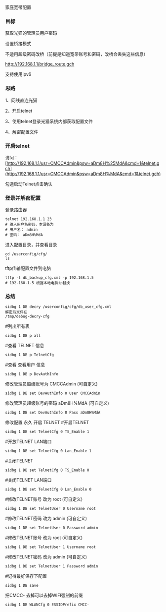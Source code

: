家庭宽带配置

### 目标

获取光猫的管理员用户密码

设置桥接模式

不适用超级密码改桥（前提是知道宽带账号和密码，改桥会丢失这些信息）

http://192.168.1.1/bridge_route.gch

支持使用ipv6

### 思路

1、网线直连光猫

2、开启telnet

3、使用telnet登录光猫系统内部获取配置文件

4、解密配置文件

### 开启telnet

访问：[http://192.168.1.1/usr=CMCCAdmin&psw=aDm8H%25MdA&cmd=1&telnet.gch](http://192.168.1.1/usr=CMCCAdmin&psw=aDm8H%MdA&cmd=1&telnet.gch)

勾选启动Telnet点击确认

### 登录并解密配置

登录路由器

```
telnet 192.168.1.1 23
# 输入用户名密码，本设备为
# 用户名： admin
# 密码： aDm8H%MdA
```

进入配置目录，并查看目录

```
cd /userconfig/cfg/
ls
```

tftp传输配置文件到电脑

```
tftp -l db_backup_cfg.xml -p 192.168.1.5
# 192.168.1.5 根据本地电脑ip替换
```

### 总结

```
sidbg 1 DB decry /userconfig/cfg/db_user_cfg.xml
解密后文件在
/tmp/debug-decry-cfg
```


\#列出所有表

```
sidbg 1 DB p all
```

\#查看 TELNET 信息

```
sidbg 1 DB p TelnetCfg
```

\#查看 查看用户 信息

```
sidbg 1 DB p DevAuthInfo
```

修改管理员超级账号为 CMCCAdmin (可自定义)

```
sidbg 1 DB set DevAuthInfo 0 User CMCCAdmin
```

修改管理员超级账号的密码 aDm8H%MdA (可自定义)

```
sidbg 1 DB set DevAuthInfo 0 Pass aDm8H%MdA
```

修改配置 永久 开启 TELNET
\#开启TELNET

```
sidbg 1 DB set TelnetCfg 0 TS_Enable 1
```

\#开放TELNET LAN端口

```
sidbg 1 DB set TelnetCfg 0 Lan_Enable 1
```


\#关闭TELNET

```
sidbg 1 DB set TelnetCfg 0 TS_Enable 0
```

\#关闭TELNET LAN端口

```
sidbg 1 DB set TelnetCfg 0 Lan_Enable 0
```




\#修改TELNET账号  改为 root (可自定义)

```
sidbg 1 DB set TelnetUser 0 Username root
```

\#修改TELNET密码 改为 admin (可自定义)

```
sidbg 1 DB set TelnetUser 0 Password admin
```




\#修改TELNET账号 改为 root (可自定义)

```
sidbg 1 DB set TelnetUser 1 Username root
```

\#修改TELNET密码 改为 admin (可自定义)

```
sidbg 1 DB set TelnetUser 1 Password admin
```




\#记得最好保存下配置

```
sidbg 1 DB save
```

把CMCC- 去掉可以去掉WIFI强制的前缀

```
sidbg 1 DB WLANCfg 0 ESSIDPrefix CMCC-
```

